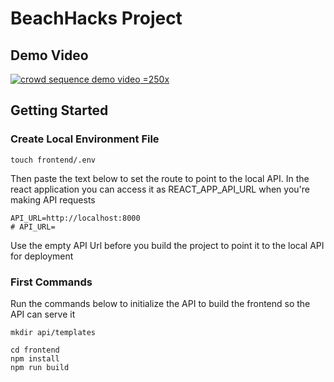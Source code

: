 # BeachHacks Project

## Demo Video

[![crowd sequence demo video](https://challengepost-s3-challengepost.netdna-ssl.com/photos/production/software_photos/001/488/788/datas/original.png) =250x](https://www.youtube.com/watch?v=EgPqaooFTtc)

## Getting Started 


### Create Local Environment File

```
touch frontend/.env
```

Then paste the text below to set the route to point to the local API. In the react application you can access it as REACT_APP_API_URL when you're making API requests

```
API_URL=http://localhost:8000
# API_URL=
```

Use the empty API Url before you build the project to point it to the local API for deployment

### First Commands 

Run the commands below to initialize the API to build the frontend so the API can serve it

```
mkdir api/templates

cd frontend
npm install
npm run build
```
